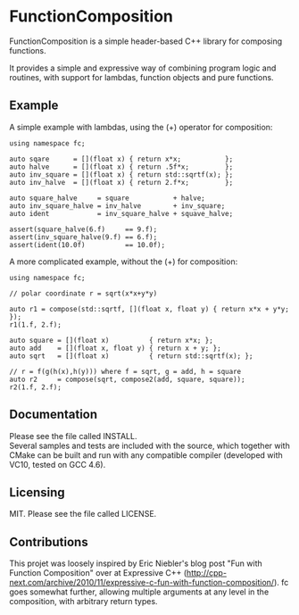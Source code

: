FunctionComposition
=============

FunctionComposition is a simple header-based C++ library for composing functions.

It provides a simple and expressive way of combining program logic and routines, with 
support for lambdas, function objects and pure functions.  


Example
-------------

A simple example with lambdas, using the (+) operator for composition:

    using namespace fc;
    
    auto sqare      = [](float x) { return x*x;           };
    auto halve      = [](float x) { return .5f*x;         };
    auto inv_square = [](float x) { return std::sqrtf(x); };
    auto inv_halve  = [](float x) { return 2.f*x;         };

    auto square_halve     = square           + halve;
    auto inv_square_halve = inv_halve        + inv_square;
    auto ident            = inv_square_halve + squave_halve;

    assert(square_halve(6.f)     == 9.f);
    assert(inv_square_halve(9.f) == 6.f);
    assert(ident(10.0f)          == 10.0f);
    
A more complicated example, without the (+) for composition:

    using namespace fc;
    
    // polar coordinate r = sqrt(x*x+y*y)
    
    auto r1 = compose(std::sqrtf, [](float x, float y) { return x*x + y*y; });
    r1(1.f, 2.f);
    
    auto square = [](float x)          { return x*x; };
    auto add    = [](float x, float y) { return x + y; };
    auto sqrt   = [](float x)          { return std::sqrtf(x); };
    
    // r = f(g(h(x),h(y))) where f = sqrt, g = add, h = square
    auto r2     = compose(sqrt, compose2(add, square, square));
    r2(1.f, 2.f);


Documentation
-------------

Please see the file called INSTALL.  
Several samples and tests are included with the source, which together with CMake can be built and run 
with any compatible compiler (developed with VC10, tested on GCC 4.6).  

Licensing
---------

MIT.
Please see the file called LICENSE.

Contributions
-------------

This projet was loosely inspired by Eric Niebler's blog post "Fun with Function Composition" over at Expressive C++ 
(http://cpp-next.com/archive/2010/11/expressive-c-fun-with-function-composition/).  fc goes somewhat further, allowing 
multiple arguments at any level in the composition, with arbitrary return types.